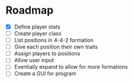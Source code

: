 # Roadmap
- [x] Define player stats
- [ ] Create player class
- [ ] List positions in 4-4-2 formation
- [ ] Give each position their own traits
- [ ] Assign players to positions
- [ ] Allow user input
- [ ] Eventially expand to allow for more formations
- [ ] Create a GUI for program
